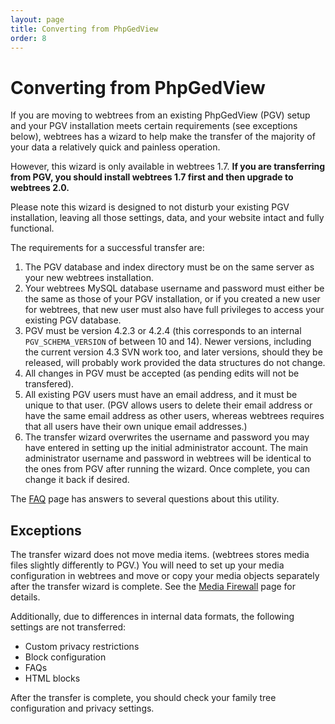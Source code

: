 ```yaml
---
layout: page
title: Converting from PhpGedView
order: 8
---
```


# Converting from PhpGedView

If you are moving to webtrees from an existing PhpGedView (PGV) setup and your PGV installation meets certain requirements (see exceptions below), webtrees has a wizard to help make the transfer of the majority of your data a relatively quick and painless operation.

However, this wizard is only available in webtrees 1.7. **If you are transferring from PGV, you should install webtrees 1.7 first and then upgrade to webtrees 2.0.**

Please note this wizard is designed to not disturb your existing PGV installation, leaving all those settings, data, and your website intact and fully functional.

The requirements for a successful transfer are:

1. The PGV database and index directory must be on the same server as your new webtrees installation.
2. Your webtrees MySQL database username and password must either be the same as those of your PGV installation, or if you created a new user for webtrees, that new user must also have full privileges to access your existing PGV database.
3. PGV must be version 4.2.3 or 4.2.4 (this corresponds to an internal `PGV_SCHEMA_VERSION` of between 10 and 14). Newer versions, including the current version 4.3 SVN work too, and later versions, should they be released, will probably work provided the data structures do not change.
4. All changes in PGV must be accepted (as pending edits will not be transfered).
5. All existing PGV users must have an email address, and it must be unique to that user. (PGV allows users to delete their email address or have the same email address as other users, whereas webtrees requires that all users have their own unique email addresses.)
6. The transfer wizard overwrites the username and password you may have entered in setting up the initial administrator account. The main administrator username and password in webtrees will be identical to the ones from PGV after running the wizard. Once complete, you can change it back if desired.

The [FAQ](../faq) page has answers to several questions about this utility.

## Exceptions

The transfer wizard does not move media items. (webtrees stores media files slightly differently to PGV.) You will need to set up your media configuration in webtrees and move or copy your media objects separately after the transfer wizard is complete. See the [Media Firewall](../administration-guide/media-firewall) page for details.

Additionally, due to differences in internal data formats, the following settings are not transferred:

- Custom privacy restrictions
- Block configuration
- FAQs
- HTML blocks

After the transfer is complete, you should check your family tree configuration and privacy settings.
